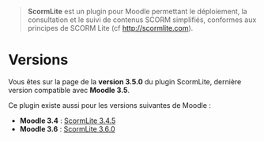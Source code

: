 > **ScormLite** est un plugin pour Moodle permettant le déploiement, la consultation et le suivi de contenus SCORM simplifiés, conformes aux principes de SCORM Lite (cf http://scormlite.com).


# Versions

Vous êtes sur la page de la **version 3.5.0** du plugin ScormLite, dernière version compatible avec **Moodle 3.5**.

Ce plugin existe aussi pour les versions suivantes de Moodle :
- **Moodle 3.4** : [ScormLite 3.4.5](https://github.com/sfraysse/moodle-scormlite/tree/3.4)
- **Moodle 3.6** : [ScormLite 3.6.0](https://github.com/sfraysse/moodle-scormlite)


